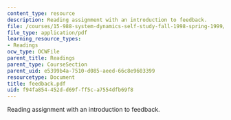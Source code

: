 ```yaml
---
content_type: resource
description: Reading assignment with an introduction to feedback.
file: /courses/15-988-system-dynamics-self-study-fall-1998-spring-1999/f94fa854452dd69fff5ca7554dfb69f8_feedback.pdf
file_type: application/pdf
learning_resource_types:
- Readings
ocw_type: OCWFile
parent_title: Readings
parent_type: CourseSection
parent_uid: e5399b4a-7510-d085-aeed-66c8e9603399
resourcetype: Document
title: feedback.pdf
uid: f94fa854-452d-d69f-ff5c-a7554dfb69f8
---
```

Reading assignment with an introduction to feedback.

